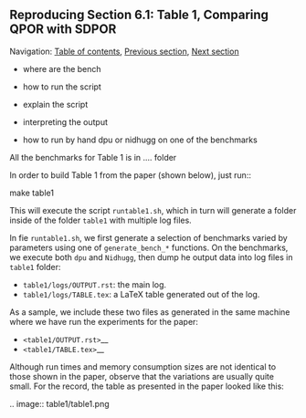 ## Reproducing Section 6.1: Table 1, Comparing QPOR with SDPOR

Navigation: [Table of contents], [Previous section], [Next section]

[Table of contents]: 1-intro.md#index
[Previous section]: 2-compiling-tools.md
[Next section]: 4-section-6.2.md


- where are the bench
- how to run the script
- explain the script
- interpreting the output

- how to run by hand dpu or nidhugg on one of the benchmarks

All the benchmarks for Table 1 is in .... folder

In order to build Table 1 from the paper (shown below), just run::

make table1

This will execute the script ``runtable1.sh``, which in turn will
generate a folder inside of the folder ``table1`` with multiple log files.

In fie ``runtable1.sh``, we first generate a selection of benchmarks varied
by parameters using one of `generate_bench_*` functions. On the benchmarks,
we execute both `dpu` and `Nidhugg`, then dump he output data into log files
in `table1` folder:

- ``table1/logs/OUTPUT.rst``: the main log.
- ``table1/logs/TABLE.tex``: a LaTeX table generated out of the log.

As a sample, we include these two files as generated in the same machine where
we have run the experiments for the paper:

- `<table1/OUTPUT.rst>`__
- `<table1/TABLE.tex>`__

Although run times and memory consumption sizes are not identical to those
shown in the paper, observe that the variations are usually quite small.
For the record, the table as presented in the paper looked like this:

.. image:: table1/table1.png
